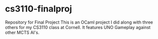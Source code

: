 # cs3110-finalproj
Repository for Final Project
This is an OCaml project I did along with three others for my CS3110 class at Cornell. It features UNO Gameplay against other MCTS AI's.
